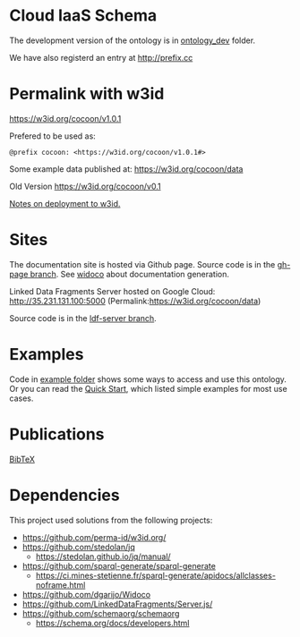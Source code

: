 # Cloud IaaS Schema
The development version of the ontology is in [ontology_dev](ontology_dev/) folder.

We have also registerd an entry at http://prefix.cc

# Permalink with w3id
https://w3id.org/cocoon/v1.0.1

Prefered to be used as:

    @prefix cocoon: <https://w3id.org/cocoon/v1.0.1#>

Some example data published at: https://w3id.org/cocoon/data

Old Version https://w3id.org/cocoon/v0.1

[Notes on deployment to w3id.](w3id.md)

# Sites
The documentation site is hosted via Github page.
Source code is in the [gh-page branch](https://github.com/miranda-zhang/cloud-computing-schema/tree/gh-pages).
See [widoco](widoco/README.md) about documentation generation.

Linked Data Fragments Server hosted on Google Cloud:
http://35.231.131.100:5000
(Permalink:https://w3id.org/cocoon/data)

Source code is in the [ldf-server branch](https://github.com/miranda-zhang/cloud-computing-schema/tree/ldf-server).

# Examples
Code in [example folder](example/README.md) shows some ways to access and use this ontology.
Or you can read the [Quick Start](example/quickstart.md), which listed simple examples for most use cases.

# Publications
[BibTeX](BibTeX.md)

# Dependencies
This project used solutions from the following projects:
* https://github.com/perma-id/w3id.org/
* https://github.com/stedolan/jq
  * https://stedolan.github.io/jq/manual/
* https://github.com/sparql-generate/sparql-generate
  * https://ci.mines-stetienne.fr/sparql-generate/apidocs/allclasses-noframe.html
* https://github.com/dgarijo/Widoco
* https://github.com/LinkedDataFragments/Server.js/
* https://github.com/schemaorg/schemaorg
  * https://schema.org/docs/developers.html
